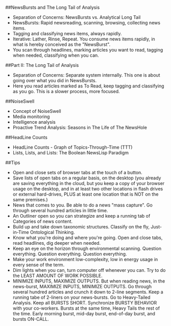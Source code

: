 ##NewsBursts and The Long Tail of Analysis
* Separation of Concerns: NewsBursts vs. Analytical Long Tail
* NewsBursts: Rapid newsreading, scanning, browsing, collecting news items.
* Tagging and classifying news items, always rapidly.
* Iterative: Lather, Rinse, Repeat. You consume news items rapidly, in what is hereby conceived as the "NewsBurst".
* You scan through headlines, marking articles you want to read, tagging when needed, classifying when you can.

##Part II: The Long Tail of Analysis
* Separation of Concerns: Separate system internally. This one is about going over what you did in NewsBursts.
* Here you read articles marked as To Read, keep tagging and classifying as you go. This is a slower process, more focused.

##NoiseSwell
* Concept of NoiseSwell
* Media monitoring
* Intelligence analysis
* Proactive Trend Analysis: Seasons in The Life of The NewsHole

##HeadLine Counts
* HeadLine Counts - Graph of Topics-Through-Time (TTT)
* Lists, Lists, and Lists: The Boolean NewsLisp Paradigm

##Tips
* Open and close sets of browser tabs at the touch of a button.
* Save lists of open tabs on a regular basis, on the desktop (you already are saving everything in the cloud, but you keep a copy of your browser usage on the desktop, and in at least two other locations in flash drives or external hard-drives, PLUS at least one location that is NOT on the same premises.)
* News that comes to you. Be able to do a news "mass capture". Go through several hundred articles in little time.
* An Outliner open so you can strategize and keep a running tab of Categories of news content.
* Build up and take down taxonomic structures. Classify on the fly, Just-in-Time Ontological Thinking.
* Know what you're doing and where you're going. Open and close tabs, read headlines, dig deeper when needed.
* Keep an eye on the horizon through environmental scanning. Question everything. Question everything. Question everything.
* Make your work environment low-complexity, low in energy usage in every sense of the term.
* Dim lights when you can, turn computer off whenever you can. Try to do the LEAST AMOUNT OF WORK POSSIBLE.
* MINIMIZE INPUTS, MAXIMIZE OUTPUTS. But when reading news, in the news-burst, MAXIMIZE INPUTS, MINIMIZE OUTPUTS. Go through several hundred articles and crunch it down to 2-line segments. Keep a running tabe of 2-liners on your news-bursts. Go to Heavy-Tailed Analysis. Keep all BURSTS SHORT. Synchronize BURSTY BEHAVIOR with your co-workers. Bursts at the same time, Heavy Tails the rest of the time. Early morning burst, mid-day burst, end-of-day burst, and bursts ON-CALL.
